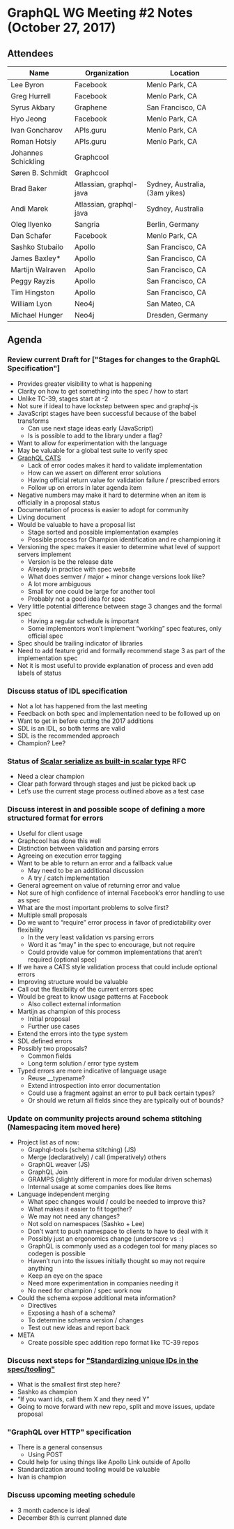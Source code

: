 # GraphQL WG Meeting #2 Notes (October 27, 2017)

## Attendees

Name                | Organization  | Location
------------------- | ------------- | -----------------
Lee Byron           | Facebook      | Menlo Park, CA
Greg Hurrell        | Facebook      | Menlo Park, CA
Syrus Akbary        | Graphene      | San Francisco, CA
Hyo Jeong           | Facebook      | Menlo Park, CA
Ivan Goncharov      | APIs.guru     | Menlo Park, CA
Roman Hotsiy        | APIs.guru     | Menlo Park, CA
Johannes Schickling | Graphcool     |
Søren B. Schmidt    | Graphcool     |
Brad Baker          | Atlassian, graphql-java | Sydney, Australia, (3am yikes)
Andi Marek          | Atlassian, graphql-java | Sydney, Australia
Oleg Ilyenko        | Sangria       | Berlin, Germany
Dan Schafer         | Facebook      | Menlo Park, CA
Sashko Stubailo     | Apollo        | San Francisco, CA
James Baxley*       | Apollo        | San Francisco, CA
Martijn Walraven    | Apollo        | San Francisco, CA
Peggy Rayzis        | Apollo        | San Francisco, CA
Tim Hingston        | Apollo        | San Francisco, CA
William Lyon        | Neo4j         | San Mateo, CA
Michael Hunger      | Neo4j         | Dresden, Germany

## Agenda

### Review current Draft for ["Stages for changes to the GraphQL Specification"]
  -	Provides greater visibility to what is happening
  -	Clarity on how to get something into the spec / how to start
  -	Unlike TC-39, stages start at -2
  -	Not sure if ideal to have lockstep between spec and graphql-js
  -	JavaScript stages have been successful because of the babel transforms
    -	Can use next stage ideas early (JavaScript)
    -	Is is possible to add to the library under a flag?
  -	Want to allow for experimentation with the language
  -	May be valuable for a global test suite to verify spec
  -	[GraphQL CATS](https://github.com/graphql-cats/graphql-cats)
    -	Lack of error codes makes it hard to validate implementation
    -	How can we assert on different error solutions
    -	Having official return value for validation failure / prescribed errors
    -	Follow up on errors in later agenda item
  -	Negative numbers may make it hard to determine when an item is officially in a proposal status
  -	Documentation of process is easier to adopt for community
  -	Living document
  -	Would be valuable to have a proposal list
    -	Stage sorted and possible implementation examples
    -	Possible process for Champion identification and re championing it
  -	Versioning the spec makes it easier to determine what level of support servers implement
    -	Version is be the release date
    -	Already in practice with spec website
    -	What does semver / major + minor change versions look like?
      -	A lot more ambiguous
      -	Small for one could be large for another tool
      -	Probably not a good idea for spec
  -	Very little potential difference between stage 3 changes and the formal spec
    -	Having a regular schedule is important
    -	Some implementors won’t implement “working” spec features, only official spec
  -	Spec should be trailing indicator of libraries
  -	Need to add feature grid and formally recommend stage 3 as part of the implementation spec
  -	Not it is most useful to provide explanation of process and even add labels of status


### Discuss status of IDL specification
  -	Not a lot has happened from the last meeting
  -	Feedback on both spec and implementation need to be followed up on
  -	Want to get in before cutting the 2017 additions
  -	SDL is an IDL, so both terms are valid
  -	SDL is the recommended approach
  -	Champion? Lee?

### Status of [Scalar serialize as built-in scalar type](https://github.com/facebook/graphql/pull/326) RFC
  -	Need a clear champion
  -	Clear path forward through stages and just be picked back up
  -	Let’s use the current stage process outlined above as a test case


### Discuss interest in and possible scope of defining a more structured format for errors
  -	Useful for client usage
  -	Graphcool has done this well
  -	Distinction between validation and parsing errors
  -	Agreeing on execution error tagging
  -	Want to be able to return an error and a fallback value
    -	May need to be an additional discussion
    -	A try / catch implementation
  -	General agreement on value of returning error and value
  -	Not sure of high confidence of internal Facebook’s error handling to use as spec
  -	What are the most important problems to solve first?
  -	Multiple small proposals
  -	Do we want to “require” error process in favor of predictability over flexibility 
    -	In the very least validation vs parsing errors
    -	Word it as “may” in the spec to encourage, but not require
    -	Could provide value for common implementations that aren’t required (optional spec)
  -	If we have a CATS style validation process that could include optional errors
  -	Improving structure would be valuable
  -	Call out the flexibility of the current errors spec
  -	Would be great to know usage patterns at Facebook
    - Also collect external information
  -	Martijn as champion of this process
    -	Initial proposal
    -	Further use cases
  -	Extend the errors into the type system
  -	  SDL defined errors
  -	Possibly two proposals?
    -	Common fields
    -	Long term solution / error type system
  -	Typed errors are more indicative of language usage
    -	Reuse __typename?
    -	Extend introspection into error documentation
    -	Could use a fragment against an error to pull back certain types?
    -	Or should we return all fields since they are typically out of bounds?



### Update on community projects around schema stitching (Namespacing item moved here)
  -	Project list as of now:
    -	Graphql-tools (schema stitching) (JS)
      -	Merge (declaratively) / call (imperatively) others
    -	GraphQL weaver (JS)
    -	GraphQL Join
    -	GRAMPS (slightly different in more for modular driven schemas)
    -	Internal usage at some companies does like items
  -	Language independent merging
    -	What spec changes would / could be needed to improve this?
    -	What makes it easier to fit together?
    -	We may not need any changes?
    -	Not sold on namespaces (Sashko + Lee)
      -	Don’t want to push namespace to clients to have to deal with it
      -	Possibly just an ergonomics change (underscore vs `:`)
      -	GraphQL is commonly used as a codegen tool for many places so codegen is possible 
    -	Haven’t run into the issues initially thought so may not require anything
    -	Keep an eye on the space
    -	Need more experimentation in companies needing it
    -	No need for champion / spec work now
  -	Could the schema expose additional meta information?
    -	Directives 
    -	Exposing a hash of a schema?
      -	To determine schema version / changes
    -	Test out new ideas and report back
  -	META
    -	Create possible spec addition repo format like TC-39 repos


### Discuss next steps for ["Standardizing unique IDs in the spec/tooling"](https://github.com/facebook/graphql/pull/232) 
  -	What is the smallest first step here?
  -	Sashko as champion
  -	“If you want ids, call them X and they need Y”
  -	Going to move forward with new repo, split and move issues, update proposal

### "GraphQL over HTTP" specification
  -	There is a general consensus
    -	Using POST
  -	Could help for using things like Apollo Link outside of Apollo
  -	Standardization around tooling would be valuable
  -	Ivan is champion

### Discuss upcoming meeting schedule
  -	3 month cadence is ideal
  -	December 8th is current planned date


